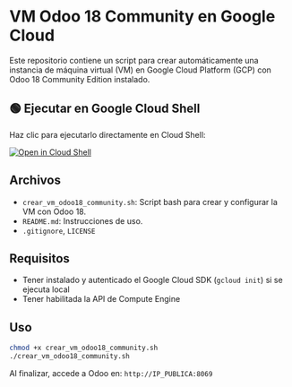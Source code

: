 # VM Odoo 18 Community en Google Cloud

Este repositorio contiene un script para crear automáticamente una instancia de máquina virtual (VM) en Google Cloud Platform (GCP) con Odoo 18 Community Edition instalado.

## 🟢 Ejecutar en Google Cloud Shell

Haz clic para ejecutarlo directamente en Cloud Shell:

[![Open in Cloud Shell](https://gstatic.com/cloudssh/images/open-btn.svg)](https://ssh.cloud.google.com/cloudshell/editor?cloudshell_git_repo=https://github.com/ricardoyoxti/vm-odoo18-community&cloudshell_working_dir=.&cloudshell_tutorial=README.md)

## Archivos

- `crear_vm_odoo18_community.sh`: Script bash para crear y configurar la VM con Odoo 18.
- `README.md`: Instrucciones de uso.
- `.gitignore`, `LICENSE`

## Requisitos

- Tener instalado y autenticado el Google Cloud SDK (`gcloud init`) si se ejecuta local
- Tener habilitada la API de Compute Engine

## Uso

```bash
chmod +x crear_vm_odoo18_community.sh
./crear_vm_odoo18_community.sh
```

Al finalizar, accede a Odoo en: `http://IP_PUBLICA:8069`
